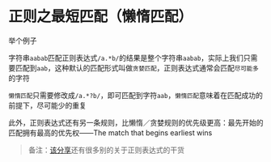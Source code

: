 # 正则之最短匹配（懒惰匹配）

举个例子

字符串`aabab`匹配正则表达式`/a.*b/`的结果是整个字符串`aabab`，实际上我们只需要匹配到`aab`，这种默认的匹配形式叫做`贪婪匹配`，正则表达式通常会匹配`尽可能多`的字符

`懒惰匹配`只需要修改成`/a.*?b/`，即可匹配到字符`aab`，`懒惰匹配`意味着在匹配成功的前提下，尽可能少的重复

此外，正则表达式还有另一条规则，比懒惰／贪婪规则的优先级更高：最先开始的匹配拥有最高的优先权——The match that begins earliest wins

> 备注：[该分享](https://blog.csdn.net/liliflashfly/article/details/5331685)还有很多别的关于正则表达式的干货
